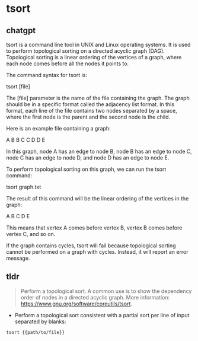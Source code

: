 # tsort 
## chatgpt 
tsort is a command line tool in UNIX and Linux operating systems. It is used to perform topological sorting on a directed acyclic graph (DAG). Topological sorting is a linear ordering of the vertices of a graph, where each node comes before all the nodes it points to. 

The command syntax for tsort is:

tsort [file]

The [file] parameter is the name of the file containing the graph. The graph should be in a specific format called the adjacency list format. In this format, each line of the file contains two nodes separated by a space, where the first node is the parent and the second node is the child.

Here is an example file containing a graph:

A B
B C
C D
D E

In this graph, node A has an edge to node B, node B has an edge to node C, node C has an edge to node D, and node D has an edge to node E.

To perform topological sorting on this graph, we can run the tsort command:

tsort graph.txt

The result of this command will be the linear ordering of the vertices in the graph:

A
B
C
D
E

This means that vertex A comes before vertex B, vertex B comes before vertex C, and so on.

If the graph contains cycles, tsort will fail because topological sorting cannot be performed on a graph with cycles. Instead, it will report an error message. 

## tldr 
 
> Perform a topological sort.
> A common use is to show the dependency order of nodes in a directed acyclic graph.
> More information: <https://www.gnu.org/software/coreutils/tsort>.

- Perform a topological sort consistent with a partial sort per line of input separated by blanks:

`tsort {{path/to/file}}`
